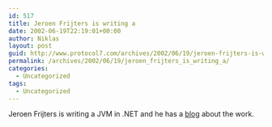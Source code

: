 ```yaml
---
id: 517
title: Jeroen Frijters is writing a
date: 2002-06-19T22:19:01+00:00
author: Niklas
layout: post
guid: http://www.protocol7.com/archives/2002/06/19/jeroen-frijters-is-writing-a/
permalink: /archives/2002/06/19/jeroen_frijters_is_writing_a/
categories:
  - Uncategorized
tags:
  - Uncategorized
---
```

<div class='microid-9781db06a5d9ec34180f06de5008137b4a67195e'>
  <p>
    Jeroen Frijters is writing a JVM in .NET and he has a <a href="http://radio.weblogs.com/0109845/">blog</a> about the work.
  </p>
</div>